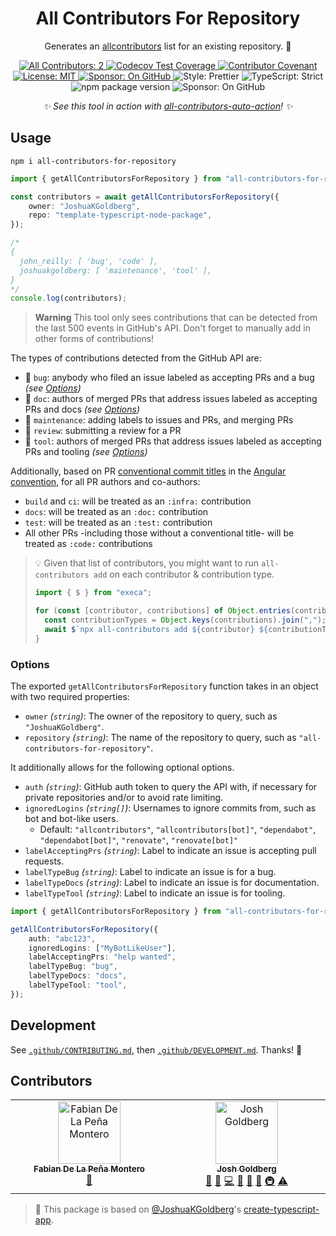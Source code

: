<h1 align="center">All Contributors For Repository</h1>

<p align="center">Generates an <a href="https://allcontributors.org">allcontributors</a> list for an existing repository. 🤝</p>

<p align="center">
	<a href="#contributors" target="_blank">
<!-- prettier-ignore-start -->
<!-- ALL-CONTRIBUTORS-BADGE:START - Do not remove or modify this section -->
<img alt="All Contributors: 2" src="https://img.shields.io/badge/all_contributors-2-21bb42.svg" />
<!-- ALL-CONTRIBUTORS-BADGE:END -->
<!-- prettier-ignore-end -->
</a>
	<a href="https://codecov.io/gh/JoshuaKGoldberg/all-contributors-for-repository" target="_blank">
		<img alt="Codecov Test Coverage" src="https://codecov.io/gh/JoshuaKGoldberg/all-contributors-for-repository/branch/main/graph/badge.svg"/>
	</a>
	<a href="https://github.com/JoshuaKGoldberg/all-contributors-for-repository/blob/main/.github/CODE_OF_CONDUCT.md" target="_blank">
		<img alt="Contributor Covenant" src="https://img.shields.io/badge/code_of_conduct-enforced-21bb42" />
	</a>
	<a href="https://github.com/JoshuaKGoldberg/all-contributors-for-repository/blob/main/LICENSE.md" target="_blank">
		<img alt="License: MIT" src="https://img.shields.io/github/license/JoshuaKGoldberg/all-contributors-for-repository?color=21bb42">
	</a>
	<a href="https://github.com/sponsors/JoshuaKGoldberg" target="_blank">
		<img alt="Sponsor: On GitHub" src="https://img.shields.io/badge/sponsor-on_github-21bb42.svg" />
	</a>
	<img alt="Style: Prettier" src="https://img.shields.io/badge/style-prettier-21bb42.svg" />
	<img alt="TypeScript: Strict" src="https://img.shields.io/badge/typescript-strict-21bb42.svg" />
	<img alt="npm package version" src="https://img.shields.io/npm/v/all-contributors-for-repository?color=21bb42" />
	<img alt="Sponsor: On GitHub" src="https://img.shields.io/badge/sponsor-on_github-21bb42.svg" />
</p>

<p align="center">
	<em>
		✨ See this tool in action with <a href="https://github.com/JoshuaKGoldberg/all-contributors-auto-action">all-contributors-auto-action</a>! ✨
	</em>
</p>

## Usage

```shell
npm i all-contributors-for-repository
```

```ts
import { getAllContributorsForRepository } from "all-contributors-for-repository";

const contributors = await getAllContributorsForRepository({
	owner: "JoshuaKGoldberg",
	repo: "template-typescript-node-package",
});

/*
{
  john_reilly: [ 'bug', 'code' ],
  joshuakgoldberg: [ 'maintenance', 'tool' ],
}
*/
console.log(contributors);
```

> **Warning**
> This tool only sees contributions that can be detected from the last 500 events in GitHub's API.
> Don't forget to manually add in other forms of contributions!

The types of contributions detected from the GitHub API are:

- 🐛 `bug`: anybody who filed an issue labeled as accepting PRs and a bug _(see [Options](#options))_
- 📖 `doc`: authors of merged PRs that address issues labeled as accepting PRs and docs _(see [Options](#options))_
- 🚧 `maintenance`: adding labels to issues and PRs, and merging PRs
- 👀 `review`: submitting a review for a PR
- 🔧 `tool`: authors of merged PRs that address issues labeled as accepting PRs and tooling _(see [Options](#options))_

Additionally, based on PR [conventional commit titles](https://www.conventionalcommits.org/en/v1.0.0/#summary) in the [Angular convention](https://github.com/angular/angular/blob/22b96b9/CONTRIBUTING.md#type), for all PR authors and co-authors:

- `build` and `ci`: will be treated as an `:infra:` contribution
- `docs`: will be treated as an `:doc:` contribution
- `test`: will be treated as an `:test:` contribution
- All other PRs -including those without a conventional title- will be treated as `:code:` contributions

> 💡 Given that list of contributors, you might want to run `all-contributors add` on each contributor & contribution type.
>
> ```ts
> import { $ } from "execa";
>
> for (const [contributor, contributions] of Object.entries(contributors)) {
> 	const contributionTypes = Object.keys(contributions).join(",");
> 	await $`npx all-contributors add ${contributor} ${contributionTypes}`;
> }
> ```

### Options

The exported `getAllContributorsForRepository` function takes in an object with two required properties:

- `owner` _(`string`)_: The owner of the repository to query, such as `"JoshuaKGoldberg"`.
- `repository` _(`string`)_: The name of the repository to query, such as `"all-contributors-for-repository"`.

It additionally allows for the following optional options.

- `auth` _(`string`)_: GitHub auth token to query the API with, if necessary for private repositories and/or to avoid rate limiting.
- `ignoredLogins` _(`string[]`)_: Usernames to ignore commits from, such as bot and bot-like users.
  - Default: `"allcontributors"`, `"allcontributors[bot]"`, `"dependabot"`, `"dependabot[bot]"`, `"renovate"`, `"renovate[bot]"`
- `labelAcceptingPrs` _(`string`)_: Label to indicate an issue is accepting pull requests.
- `labelTypeBug` _(`string`)_: Label to indicate an issue is for a bug.
- `labelTypeDocs` _(`string`)_: Label to indicate an issue is for documentation.
- `labelTypeTool` _(`string`)_: Label to indicate an issue is for tooling.

```ts
import { getAllContributorsForRepository } from "all-contributors-for-repository";

getAllContributorsForRepository({
	auth: "abc123",
	ignoredLogins: ["MyBotLikeUser"],
	labelAcceptingPrs: "help wanted",
	labelTypeBug: "bug",
	labelTypeDocs: "docs",
	labelTypeTool: "tool",
});
```

## Development

See [`.github/CONTRIBUTING.md`](./.github/CONTRIBUTING.md), then [`.github/DEVELOPMENT.md`](./.github/DEVELOPMENT.md).
Thanks! 💖

## Contributors

<!-- spellchecker: disable -->
<!-- ALL-CONTRIBUTORS-LIST:START - Do not remove or modify this section -->
<!-- prettier-ignore-start -->
<!-- markdownlint-disable -->
<table>
  <tbody>
    <tr>
      <td align="center" valign="top" width="14.28%"><a href="https://www.fdlpm.com"><img src="https://avatars.githubusercontent.com/u/9667945?v=4?s=100" width="100px;" alt="Fabian De La Peña Montero"/><br /><sub><b>Fabian De La Peña Montero</b></sub></a><br /><a href="https://github.com/JoshuaKGoldberg/all-contributors-for-repository/commits?author=fdlpm" title="Documentation">📖</a></td>
      <td align="center" valign="top" width="14.28%"><a href="http://www.joshuakgoldberg.com"><img src="https://avatars.githubusercontent.com/u/3335181?v=4?s=100" width="100px;" alt="Josh Goldberg"/><br /><sub><b>Josh Goldberg</b></sub></a><br /><a href="#tool-JoshuaKGoldberg" title="Tools">🔧</a> <a href="https://github.com/JoshuaKGoldberg/all-contributors-for-repository/issues?q=author%3AJoshuaKGoldberg" title="Bug reports">🐛</a> <a href="https://github.com/JoshuaKGoldberg/all-contributors-for-repository/commits?author=JoshuaKGoldberg" title="Code">💻</a> <a href="#maintenance-JoshuaKGoldberg" title="Maintenance">🚧</a> <a href="https://github.com/JoshuaKGoldberg/all-contributors-for-repository/pulls?q=is%3Apr+reviewed-by%3AJoshuaKGoldberg" title="Reviewed Pull Requests">👀</a> <a href="https://github.com/JoshuaKGoldberg/all-contributors-for-repository/commits?author=JoshuaKGoldberg" title="Documentation">📖</a> <a href="#infra-JoshuaKGoldberg" title="Infrastructure (Hosting, Build-Tools, etc)">🚇</a> <a href="https://github.com/JoshuaKGoldberg/all-contributors-for-repository/commits?author=JoshuaKGoldberg" title="Tests">⚠️</a></td>
    </tr>
  </tbody>
</table>

<!-- markdownlint-restore -->
<!-- prettier-ignore-end -->

<!-- ALL-CONTRIBUTORS-LIST:END -->
<!-- spellchecker: enable -->

> 💙 This package is based on [@JoshuaKGoldberg](https://github.com/JoshuaKGoldberg)'s [create-typescript-app](https://github.com/JoshuaKGoldberg/create-typescript-app).
